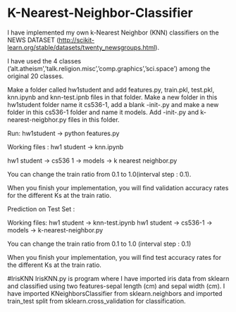 # K-Nearest-Neighbor-Classifier

I have implemented my own k-Nearest Neighbor (KNN) classifiers on the NEWS DATASET (http://scikit-learn.org/stable/datasets/twenty_newsgroups.html).

I have used the 4 classes (’alt.atheism’,’talk.religion.misc’,’comp.graphics’,’sci.space’) among the original 20 classes.

Make a folder called hw1student and add features.py, train.pkl, test.pkl, knn.ipynb and knn-test.ipnb files in that folder. Make a new folder in this hw1student folder name it cs536-1, add a blank -init-.py and make a new folder in this cs536-1 folder and name it models. Add -init-.py and k-nearest-neigbhor.py files in this folder.

Run: hw1student → python features.py

Working files :
hw1 student → knn.ipynb

hw1 student → cs536 1 → models → k nearest neighbor.py

You can change the train ratio from 0.1 to 1.0(interval step : 0.1).

When you finish your implementation, you will find validation accuracy rates for the different Ks at the train ratio.


Prediction on Test Set :

Working files:
hw1 student → knn-test.ipynb
hw1 student → cs536-1 → models → k-nearest-neighbor.py

You can change the train ratio from 0.1 to 1.0 (interval step : 0.1)

When you finish your implementation, you will find test accuracy rates for the different Ks at the train ratio.

#IrisKNN
IrisKNN.py is program where I have imported iris data from sklearn and classified using two features-sepal length (cm) and sepal width (cm). I have imported KNeighborsClassifier from sklearn.neighbors and imported train_test split from sklearn.cross_validation for classification.
